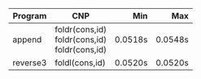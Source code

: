 Program | CNP | Min | Max
--- | --- | ---: | ---:
append | foldr(cons,id)<br/>foldr(cons,id)<br/>foldr(cons,id) | 0.0518s | 0.0548s
reverse3 | foldl(cons,id) | 0.0520s | 0.0520s
